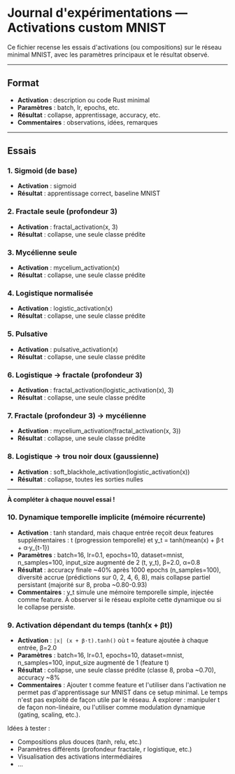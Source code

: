 # Journal d'expérimentations — Activations custom MNIST

Ce fichier recense les essais d'activations (ou compositions) sur le réseau minimal MNIST, avec les paramètres principaux et le résultat observé.

---

## Format
- **Activation** : description ou code Rust minimal
- **Paramètres** : batch, lr, epochs, etc.
- **Résultat** : collapse, apprentissage, accuracy, etc.
- **Commentaires** : observations, idées, remarques

---

## Essais

### 1. Sigmoid (de base)
- **Activation** : sigmoid
- **Résultat** : apprentissage correct, baseline MNIST

### 2. Fractale seule (profondeur 3)
- **Activation** : fractal_activation(x, 3)
- **Résultat** : collapse, une seule classe prédite

### 3. Mycélienne seule
- **Activation** : mycelium_activation(x)
- **Résultat** : collapse, une seule classe prédite

### 4. Logistique normalisée
- **Activation** : logistic_activation(x)
- **Résultat** : collapse, une seule classe prédite

### 5. Pulsative
- **Activation** : pulsative_activation(x)
- **Résultat** : collapse, une seule classe prédite

### 6. Logistique → fractale (profondeur 3)
- **Activation** : fractal_activation(logistic_activation(x), 3)
- **Résultat** : collapse, une seule classe prédite

### 7. Fractale (profondeur 3) → mycélienne
- **Activation** : mycelium_activation(fractal_activation(x, 3))
- **Résultat** : collapse, une seule classe prédite

### 8. Logistique → trou noir doux (gaussienne)
- **Activation** : soft_blackhole_activation(logistic_activation(x))
- **Résultat** : collapse, toutes les sorties nulles

---

**À compléter à chaque nouvel essai !**

### 10. Dynamique temporelle implicite (mémoire récurrente)
- **Activation** : tanh standard, mais chaque entrée reçoit deux features supplémentaires : t (progression temporelle) et y_t = tanh(mean(x) + β·t + α·y_{t-1})
- **Paramètres** : batch=16, lr=0.1, epochs=10, dataset=mnist, n_samples=100, input_size augmenté de 2 (t, y_t), β=2.0, α=0.8
- **Résultat** : accuracy finale ~40% après 1000 epochs (n_samples=100), diversité accrue (prédictions sur 0, 2, 4, 6, 8), mais collapse partiel persistant (majorité sur 8, proba ~0.80-0.93)
- **Commentaires** : y_t simule une mémoire temporelle simple, injectée comme feature. À observer si le réseau exploite cette dynamique ou si le collapse persiste.

### 9. Activation dépendant du temps (tanh(x + βt))
- **Activation** : `|x| (x + β·t).tanh()` où t = feature ajoutée à chaque entrée, β=2.0
- **Paramètres** : batch=16, lr=0.1, epochs=10, dataset=mnist, n_samples=100, input_size augmenté de 1 (feature t)
- **Résultat** : collapse, une seule classe prédite (classe 8, proba ~0.70), accuracy ~8%
- **Commentaires** : Ajouter t comme feature et l'utiliser dans l'activation ne permet pas d'apprentissage sur MNIST dans ce setup minimal. Le temps n'est pas exploité de façon utile par le réseau. À explorer : manipuler t de façon non-linéaire, ou l'utiliser comme modulation dynamique (gating, scaling, etc.).

Idées à tester :
- Compositions plus douces (tanh, relu, etc.)
- Paramètres différents (profondeur fractale, r logistique, etc.)
- Visualisation des activations intermédiaires
- ...
